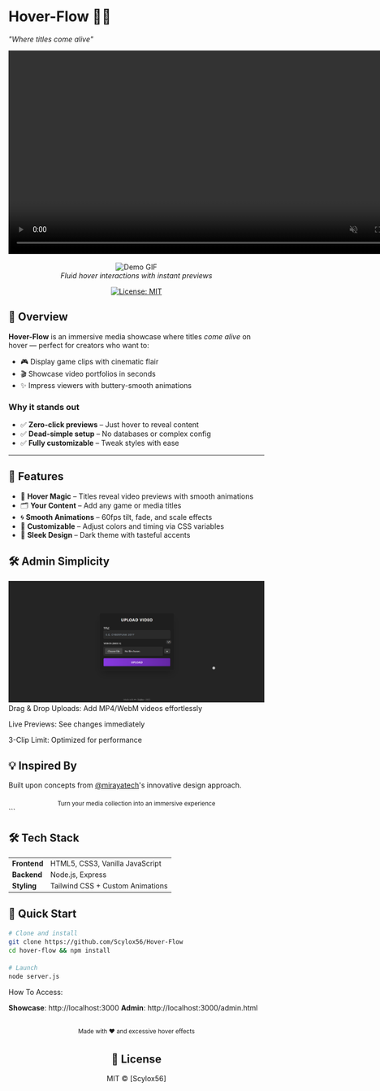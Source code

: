 # Hover-Flow 🎥✨

 *"Where titles come alive"* 

<div align="center">
  <video autoplay loop muted playsinline width="800">
    <source src="preview/HoverFlow.mp4" type="video/mp4">
    Your browser does not support the video tag.
  </video>
  
  ![Demo GIF](preview/gif.gif)  
  *Fluid hover interactions with instant previews*

  [![License: MIT](https://img.shields.io/badge/License-MIT-blue.svg)](https://opensource.org/licenses/MIT)
</div>

## 🎥 Overview

**Hover-Flow** is an immersive media showcase where titles *come alive* on hover — perfect for creators who want to:

- 🎮 Display game clips with cinematic flair  
- 🎬 Showcase video portfolios in seconds  
- ✨ Impress viewers with buttery-smooth animations  

### Why it stands out

- ✅ **Zero-click previews** – Just hover to reveal content  
- ✅ **Dead-simple setup** – No databases or complex config  
- ✅ **Fully customizable** – Tweak styles with ease  

---

## 🌟 Features

- 🎯 **Hover Magic** – Titles reveal video previews with smooth animations  
- 🗂️ **Your Content** – Add any game or media titles  
- 🌀 **Smooth Animations** – 60fps tilt, fade, and scale effects  
- 🎨 **Customizable** – Adjust colors and timing via CSS variables  
- 💎 **Sleek Design** – Dark theme with tasteful accents

## 🛠️ Admin Simplicity

<div align="center"> <img src="preview/admin-panel.png" alt="Admin interface" width="600"> </div>
Drag & Drop Uploads: Add MP4/WebM videos effortlessly

Live Previews: See changes immediately

3-Clip Limit: Optimized for performance

## 💡 Inspired By
Built upon concepts from [@mirayatech](https://github.com/mirayatech/Anime-Scene-Gallery)'s innovative design approach.

<div align="center"> <sub>Turn your media collection into an immersive experience</sub> </div> ```

## 🛠️ Tech Stack

<table>
  <tr>
    <td><strong>Frontend</strong></td>
    <td>HTML5, CSS3, Vanilla JavaScript</td>
  </tr>
  <tr>
    <td><strong>Backend</strong></td>
    <td>Node.js, Express</td>
  </tr>
  <tr>
    <td><strong>Styling</strong></td>
    <td>Tailwind CSS + Custom Animations</td>
  </tr>
</table>

## 🚀 Quick Start

```bash
# Clone and install
git clone https://github.com/Scylox56/Hover-Flow
cd hover-flow && npm install

# Launch
node server.js
```
How To Access:

**Showcase**: http://localhost:3000
**Admin**: http://localhost:3000/admin.html

<div align="center"> <br> <sup>Made with ❤️ and excessive hover effects</sup>

## 📜 License
MIT © [Scylox56]
